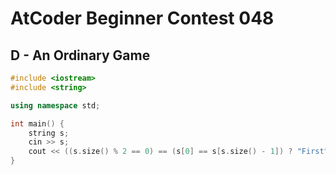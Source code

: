 # AtCoder Beginner Contest 048
## D - An Ordinary Game
```cpp
#include <iostream>
#include <string>

using namespace std;

int main() {
    string s;
    cin >> s;
    cout << ((s.size() % 2 == 0) == (s[0] == s[s.size() - 1]) ? "First" : "Second") << endl;
}
```
